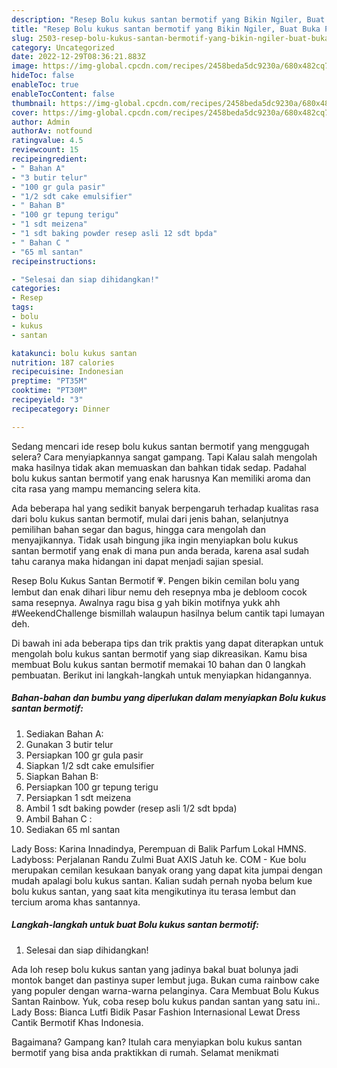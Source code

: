 ```yaml
---
description: "Resep Bolu kukus santan bermotif yang Bikin Ngiler, Buat Buka Puasa Lezat"
title: "Resep Bolu kukus santan bermotif yang Bikin Ngiler, Buat Buka Puasa Lezat"
slug: 2503-resep-bolu-kukus-santan-bermotif-yang-bikin-ngiler-buat-buka-puasa-lezat
category: Uncategorized
date: 2022-12-29T08:36:21.883Z
image: https://img-global.cpcdn.com/recipes/2458beda5dc9230a/680x482cq70/bolu-kukus-santan-bermotif-foto-resep-utama.jpg
hideToc: false
enableToc: true
enableTocContent: false
thumbnail: https://img-global.cpcdn.com/recipes/2458beda5dc9230a/680x482cq70/bolu-kukus-santan-bermotif-foto-resep-utama.jpg
cover: https://img-global.cpcdn.com/recipes/2458beda5dc9230a/680x482cq70/bolu-kukus-santan-bermotif-foto-resep-utama.jpg
author: Admin
authorAv: notfound
ratingvalue: 4.5
reviewcount: 15
recipeingredient:
- " Bahan A"
- "3 butir telur"
- "100 gr gula pasir"
- "1/2 sdt cake emulsifier"
- " Bahan B"
- "100 gr tepung terigu"
- "1 sdt meizena"
- "1 sdt baking powder resep asli 12 sdt bpda"
- " Bahan C "
- "65 ml santan"
recipeinstructions:

- "Selesai dan siap dihidangkan!"
categories:
- Resep
tags:
- bolu
- kukus
- santan

katakunci: bolu kukus santan 
nutrition: 187 calories
recipecuisine: Indonesian
preptime: "PT35M"
cooktime: "PT30M"
recipeyield: "3"
recipecategory: Dinner

---
```



Sedang mencari ide resep bolu kukus santan bermotif yang menggugah selera? Cara menyiapkannya sangat gampang. Tapi Kalau salah mengolah maka hasilnya tidak akan memuaskan dan bahkan tidak sedap. Padahal bolu kukus santan bermotif yang enak harusnya Kan memiliki aroma dan cita rasa yang mampu memancing selera kita.


Ada beberapa hal yang sedikit banyak berpengaruh terhadap kualitas rasa dari bolu kukus santan bermotif, mulai dari jenis bahan, selanjutnya pemilihan bahan segar dan bagus, hingga cara mengolah dan menyajikannya. Tidak usah bingung jika ingin menyiapkan bolu kukus santan bermotif yang enak di mana pun anda berada, karena asal sudah tahu caranya maka hidangan ini dapat menjadi sajian spesial.

Resep Bolu Kukus Santan Bermotif 💗. Pengen bikin cemilan bolu yang lembut dan enak dihari libur nemu deh resepnya mba je debloom cocok sama resepnya. Awalnya ragu bisa g yah bikin motifnya yukk ahh #WeekendChallenge bismillah walaupun hasilnya belum cantik tapi lumayan deh.


Di bawah ini ada beberapa tips dan trik praktis yang dapat diterapkan untuk mengolah bolu kukus santan bermotif yang siap dikreasikan. Kamu bisa membuat Bolu kukus santan bermotif memakai 10 bahan dan 0 langkah pembuatan. Berikut ini langkah-langkah untuk menyiapkan hidangannya.

<!--inarticleads1-->

##### Bahan-bahan dan bumbu yang diperlukan dalam menyiapkan Bolu kukus santan bermotif:

1. Sediakan  Bahan A:
1. Gunakan 3 butir telur
1. Persiapkan 100 gr gula pasir
1. Siapkan 1/2 sdt cake emulsifier
1. Siapkan  Bahan B:
1. Persiapkan 100 gr tepung terigu
1. Persiapkan 1 sdt meizena
1. Ambil 1 sdt baking powder (resep asli 1/2 sdt bpda)
1. Ambil  Bahan C :
1. Sediakan 65 ml santan


Lady Boss: Karina Innadindya, Perempuan di Balik Parfum Lokal HMNS. Ladyboss: Perjalanan Randu Zulmi Buat AXIS Jatuh ke. COM - Kue bolu merupakan cemilan kesukaan banyak orang yang dapat kita jumpai dengan mudah apalagi bolu kukus santan. Kalian sudah pernah nyoba belum kue bolu kukus santan, yang saat kita mengikutinya itu terasa lembut dan tercium aroma khas santannya. 

<!--inarticleads2-->

##### Langkah-langkah untuk buat Bolu kukus santan bermotif:


1. Selesai dan siap dihidangkan!

Ada loh resep bolu kukus santan yang jadinya bakal buat bolunya jadi montok banget dan pastinya super lembut juga. Bukan cuma rainbow cake yang populer dengan warna-warna pelanginya. Cara Membuat Bolu Kukus Santan Rainbow. Yuk, coba resep bolu kukus pandan santan yang satu ini.. Lady Boss: Bianca Lutfi Bidik Pasar Fashion Internasional Lewat Dress Cantik Bermotif Khas Indonesia. 

Bagaimana? Gampang kan? Itulah cara menyiapkan bolu kukus santan bermotif yang bisa anda praktikkan di rumah. Selamat menikmati
